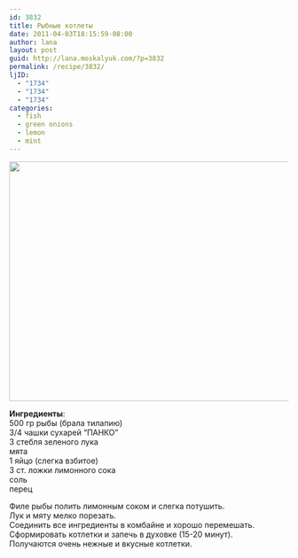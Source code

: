 ```yaml
---
id: 3832
title: Рыбные котлеты
date: 2011-04-03T18:15:59-08:00
author: lana
layout: post
guid: http://lana.moskalyuk.com/?p=3832
permalink: /recipe/3832/
ljID:
  - "1734"
  - "1734"
  - "1734"
categories:
  - fish
  - green onions
  - lemon
  - mint
---
```

<img loading="lazy" class="alignnone" title="fishcakes" src="http://farm6.static.flickr.com/5145/5586818183_4d36082323_z.jpg" alt="" width="640" height="433" />

**Ингредиенты**:  
500 гр рыбы (брала тилапию)  
3/4 чашки сухарей “ПАНКО”  
3 стебля зеленого лука  
мята  
1 яйцо (слегка взбитое)  
3 ст. ложки лимонного сока  
соль  
перец

Филе рыбы полить лимонным соком и слегка потушить.  
Лук и мяту мелко порезать.  
Соединить все ингредиенты в комбайне и хорошо перемешать.  
Сформировать котлетки и запечь в духовке (15-20 минут).  
Получаются очень нежные и вкусные котлетки.
